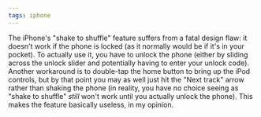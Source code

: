 ```yaml
---
tags: iphone
---
```


The iPhone's "shake to shuffle" feature suffers from a fatal design flaw: it doesn't work if the phone is locked (as it normally would be if it's in your pocket). To actually use it, you have to unlock the phone (either by sliding across the unlock slider and potentially having to enter your unlock code). Another workaround is to double-tap the home button to bring up the iPod controls, but by that point you may as well just hit the "Next track" arrow rather than shaking the phone (in reality, you have no choice seeing as "shake to shuffle" *still* won't work until you actually unlock the phone). This makes the feature basically useless, in my opinion.
